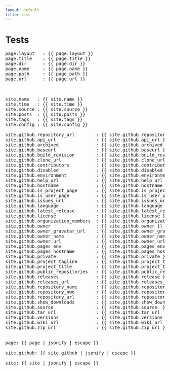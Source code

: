 ```yaml
---
layout: default
title: test
---
```


# Tests
<pre>
page.layout   : {{ page.layout }} 
page.title    : {{ page.title }} 
page.dir      : {{ page.dir }} 
page.name     : {{ page.name }} 
page.path     : {{ page.path }} 
page.url      : {{ page.url }} 



site.name   : {{ site.name }} 
site.time   : {{ site.time }} 
site.source : {{ site.source }} 
site.posts  : {{ site.posts }} 
site.tags   : {{ site.tags }} 
site.config : {{ site.config }} 

site.github.repository_url        : {{ site.github.repository_url }} 
site.github.api_url               : {{ site.github.api_url }} 
site.github.archived              : {{ site.github.archived }} 
site.github.baseurl               : {{ site.github.baseurl }} 
site.github.build_revision        : {{ site.github.build_revision }} 
site.github.clone_url             : {{ site.github.clone_url }} 
site.github.contributors          : {{ site.github.contributors }} 
site.github.disabled              : {{ site.github.disabled }} 
site.github.environment           : {{ site.github.environment }} 
site.github.help_url              : {{ site.github.help_url }} 
site.github.hostname              : {{ site.github.hostname }} 
site.github.is_project_page       : {{ site.github.is_project_page }} 
site.github.is_user_page          : {{ site.github.is_user_page }} 
site.github.issues_url            : {{ site.github.issues_url }} 
site.github.language              : {{ site.github.language }} 
site.github.latest_release        : {{ site.github.latest_release }} 
site.github.license               : {{ site.github.license }} 
site.github.organization_members  : {{ site.github.organization_members }} 
site.github.owner                 : {{ site.github.owner }} 
site.github.owner_gravatar_url    : {{ site.github.owner_gravatar_url }} 
site.github.owner_name            : {{ site.github.owner_name }} 
site.github.owner_url             : {{ site.github.owner_url }} 
site.github.pages_env             : {{ site.github.pages_env }} 
site.github.pages_hostname        : {{ site.github.pages_hostname }} 
site.github.private               : {{ site.github.private }} 
site.github.project_tagline       : {{ site.github.project_tagline }} 
site.github.project_title         : {{ site.github.project_title }} 
site.github.public_repositories   : {{ site.github.public_repositories }} 
site.github.releases              : {{ site.github.release }} 
site.github.releases_url          : {{ site.github.releases_url }} 
site.github.repository_name       : {{ site.github.repository_name  }} 
site.github.repository_nwo        : {{ site.github.repository_nwo }} 
site.github.repository_url        : {{ site.github.repository_url }} 
site.github.show_downloads        : {{ site.github.show_downloads }} 
site.github.source                : {{ site.github.source  }} 
site.github.tar_url               : {{ site.github.tar_url  }} 
site.github.versions              : {{ site.github.versions }} 
site.github.wiki_url              : {{ site.github.wiki_url }} 
site.github.zip_url               : {{ site.github.zip_url }} 


page: {{ page | jsonify | escape }} 

site.github: {{ site.github | jsonify | escape }} 

site: {{ site | jsonify | escape }} 



</pre>

